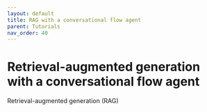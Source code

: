 ```yaml
---
layout: default
title: RAG with a conversational flow agent
parent: Tutorials
nav_order: 40
---
```


# Retrieval-augmented generation with a conversational flow agent

Retrieval-augmented generation (RAG) 